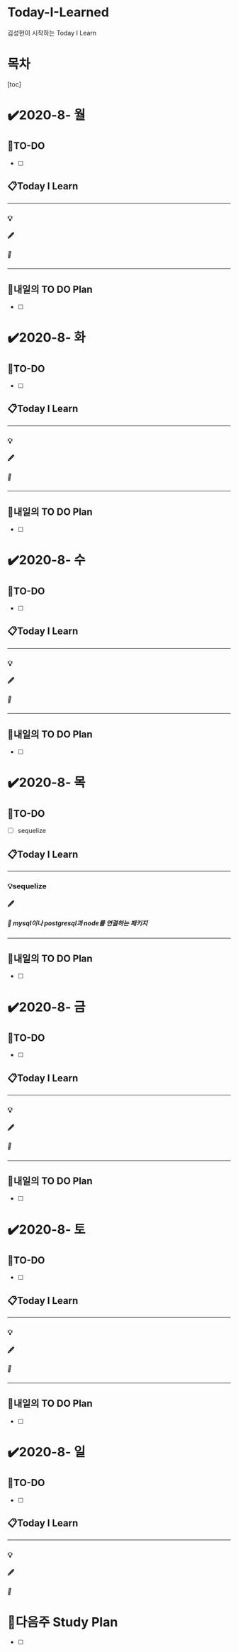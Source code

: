 # Today-I-Learned

김성현이 시작하는 Today I Learn

# 목차

[toc]	

# :heavy_check_mark:2020-8- 월

## 📝TO-DO

- [ ] 

## 📋Today I Learn

-----------

### 💡

#### :fountain_pen: 

##### :ticket:

----------

## 🔎내일의 TO DO Plan

- [ ] 



# :heavy_check_mark:2020-8- 화

## 📝TO-DO

- [ ] 

## 📋Today I Learn

-----------

### 💡

#### :fountain_pen: 

##### :ticket:

----------

## 🔎내일의 TO DO Plan

- [ ] 



# :heavy_check_mark:2020-8- 수

## 📝TO-DO

- [ ] 

## 📋Today I Learn

-----------

### 💡

#### :fountain_pen: 

##### :ticket:

----------

## 🔎내일의 TO DO Plan

- [ ] 



# :heavy_check_mark:2020-8- 목

## 📝TO-DO

- [ ] sequelize

## 📋Today I Learn

-----------

### 💡sequelize

#### :fountain_pen: 

##### :ticket: mysql이나 postgresql과 node를 연결하는 패키지

----------

## 🔎내일의 TO DO Plan

- [ ] 



# :heavy_check_mark:2020-8- 금

## 📝TO-DO

- [ ] 

## 📋Today I Learn

-----------

### 💡

#### :fountain_pen: 

##### :ticket:

----------

## 🔎내일의 TO DO Plan

- [ ] 



# :heavy_check_mark:2020-8- 토

## 📝TO-DO

- [ ] 

## 📋Today I Learn

-----------

### 💡

#### :fountain_pen: 

##### :ticket:

----------

## 🔎내일의 TO DO Plan

- [ ] 

# :heavy_check_mark:2020-8- 일

## 📝TO-DO

- [ ] 

## 📋Today I Learn

-----------

### 💡

#### :fountain_pen: 

##### :ticket:







# 🌈다음주 Study Plan

- [ ] 